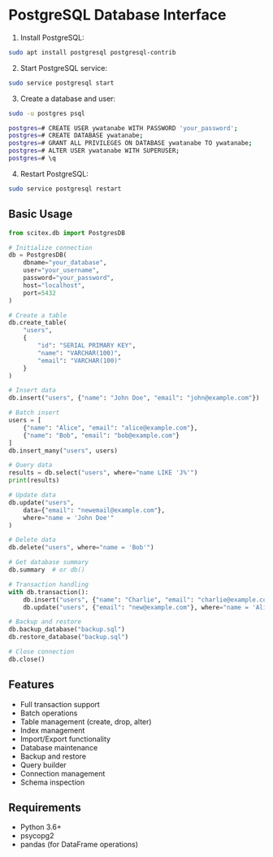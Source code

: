 <!-- ---
!-- title: ./scitex_repo/src/scitex/db/README.md
!-- author: ywatanabe
!-- date: 2024-11-24 23:08:15
!-- --- -->


# PostgreSQL Database Interface

1. Install PostgreSQL:
```bash
sudo apt install postgresql postgresql-contrib
```

2. Start PostgreSQL service:
```bash
sudo service postgresql start
```

3. Create a database and user:
```bash
sudo -u postgres psql

postgres=# CREATE USER ywatanabe WITH PASSWORD 'your_password';
postgres=# CREATE DATABASE ywatanabe;
postgres=# GRANT ALL PRIVILEGES ON DATABASE ywatanabe TO ywatanabe;
postgres=# ALTER USER ywatanabe WITH SUPERUSER;
postgres=# \q
```

<!-- 4. Edit PostgreSQL configuration:
 !-- ```bash
 !-- sudo nano /etc/postgresql/[version]/main/postgresql.conf
 !-- # Set: listen_addresses = '*'
 !-- 
 !-- sudo nano /etc/postgresql/[version]/main/pg_hba.conf
 !-- # Add: host all all 0.0.0.0/0 md5
 !-- ``` -->

4. Restart PostgreSQL:
```bash
sudo service postgresql restart
```

## Basic Usage

```python
from scitex.db import PostgresDB

# Initialize connection
db = PostgresDB(
    dbname="your_database",
    user="your_username",
    password="your_password",
    host="localhost",
    port=5432
)

# Create a table
db.create_table(
    "users",
    {
        "id": "SERIAL PRIMARY KEY",
        "name": "VARCHAR(100)",
        "email": "VARCHAR(100)"
    }
)

# Insert data
db.insert("users", {"name": "John Doe", "email": "john@example.com"})

# Batch insert
users = [
    {"name": "Alice", "email": "alice@example.com"},
    {"name": "Bob", "email": "bob@example.com"}
]
db.insert_many("users", users)

# Query data
results = db.select("users", where="name LIKE 'J%'")
print(results)

# Update data
db.update("users", 
    data={"email": "newemail@example.com"},
    where="name = 'John Doe'"
)

# Delete data
db.delete("users", where="name = 'Bob'")

# Get database summary
db.summary  # or db()

# Transaction handling
with db.transaction():
    db.insert("users", {"name": "Charlie", "email": "charlie@example.com"})
    db.update("users", {"email": "new@example.com"}, where="name = 'Alice'")

# Backup and restore
db.backup_database("backup.sql")
db.restore_database("backup.sql")

# Close connection
db.close()
```

## Features

- Full transaction support
- Batch operations
- Table management (create, drop, alter)
- Index management
- Import/Export functionality
- Database maintenance
- Backup and restore
- Query builder
- Connection management
- Schema inspection

## Requirements

- Python 3.6+
- psycopg2
- pandas (for DataFrame operations)
